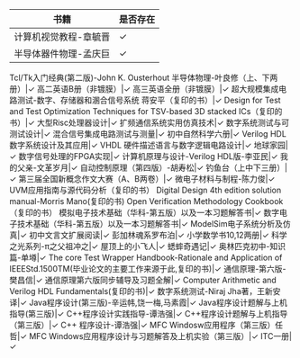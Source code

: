 |书籍|是否存在|
|---|---|
计算机视觉教程-章毓晋|✓
半导体器件物理-孟庆巨|✓
Tcl/Tk入门经典(第二版)-John K. Ousterhout
半导体物理-叶良修（上、下两册）|✓
高二英语B册（非镀膜）|✓
高三英语全册（非镀膜）|✓
超大规模集成电路测试-数字、存储器和溷合信号系统 蒋安平（复印的书）|✓
Design for Test and Test Optimization Techniques for TSV-based 3D stacked ICs（复印的书）|✓
大型Risc处理器设计|✓
扩频通信系统实用仿真技术|✓
数字系统测试与可测试设计|✓
混合信号集成电路测试与测量|✓
初中自然科学六册|✓
Verilog HDL数字系统设计及其应用|✓
VHDL 硬件描述语言与数字逻辑电路设计|✓
地球家园|✓
数字信号处理的FPGA实现|✓
计算机原理与设计-Verilog HDL版-李亚民|✓
我的父亲-文革岁月|✓
自动控制原理（第四版）-胡寿松|✓
钓鱼台（上中下三册）|✓
第三届全国新概念作文大赛（A、B两卷）|✓
微电子材料与制程-陈力俊|✓
UVM应用指南与源代码分析（复印的书）
Digital Design 4th edition solution manual-Morris Mano(复印的书)
Open Verification Methodology Cookbook（复印的书）
模拟电子技术基础（华科-第五版）以及一本习题解答书|✓
数字电子技术基础（华科-第五版）以及一本习题解答书|✓
ModelSim电子系统分析及仿真|✓
初中文言文扩展阅读|✓
彭加林魂系罗布泊|✓
小学数学书10,12两册|✓
科学之光系列-π之父祖冲之|✓
屋顶上的小飞人|✓
蟋蟀奇遇记|✓
奥林匹克初中-知识篇-单壿|✓
The core Test Wrapper Handbook-Rationale and Application of IEEEStd.1500TM(毕业论文的主要工作来源于此,复印的书)|✓
通信原理-第六版-樊昌信|✓
通信原理第六版同步辅导及习题全解|✓
Computer Arithmetic and Verilog HDL Fundamentals(复印的书)|✓
数字系统测试-Niraj Jha著，王新安 译|✓
Java程序设计(第三版)-辛运帏,饶一梅,马素霞|✓
Java程序设计题解与上机指导(第三版)|✓
C++程序设计实践指导-谭浩强|✓
C++程序设计题解与上机指导（第三版）|✓
C++ 程序设计-谭浩强|✓
MFC Windosw应用程序（第三版）任哲|✓
MFC Windows应用程序设计与习题解答及上机实验（第三版）|✓
ITC一册|✓

